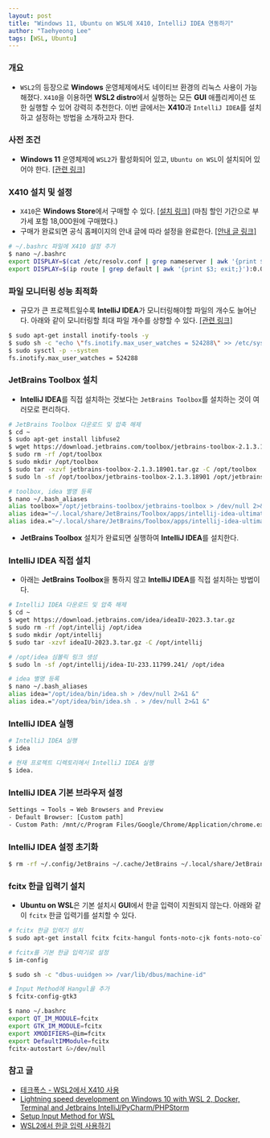 ```yaml
---
layout: post
title: "Windows 11, Ubuntu on WSL에 X410, IntelliJ IDEA 연동하기"
author: "Taehyeong Lee"
tags: [WSL, Ubuntu]
---
```

### 개요

-   `WSL2`의 등장으로 **Windows** 운영체제에서도 네이티브 환경의 리눅스 사용이 가능해졌다. `X410`을 이용하면 **WSL2 distro**에서 실행하는 모든 **GUI** 애플리케이션 또한 실행할 수 있어 강력히 추천한다. 이번 글에서는 **X410**과 `IntelliJ IDEA`를 설치하고 설정하는 방법을 소개하고자 한다.

### 사전 조건

-   **Windows 11** 운영체제에 `WSL2`가 활성화되어 있고, `Ubuntu on WSL`이 설치되어 있어야 한다. [\[관련 링크\]](https://jsonobject.tistory.com/9)

### X410 설치 및 설정

-   `X410`은 **Windows Store**에서 구매할 수 있다. [\[설치 링크\]](https://www.microsoft.com/en-us/p/x410/9nlp712zmn9q) (마침 할인 기간으로 부가세 포함 18,000원에 구매했다.)
-   구매가 완료되면 공식 홈페이지의 안내 글에 따라 설정을 완료한다. [\[안내 글 링크\]](https://x410.dev/cookbook/wsl/using-x410-with-wsl2/)

```bash
# ~/.bashrc 파일에 X410 설정 추가
$ nano ~/.bashrc
export DISPLAY=$(cat /etc/resolv.conf | grep nameserver | awk '{print $2; exit;}'):0.0
export DISPLAY=$(ip route | grep default | awk '{print $3; exit;}'):0.0
```

### 파일 모니터링 성능 최적화

-   규모가 큰 프로젝트일수록 **IntelliJ IDEA**가 모니터링해야할 파일의 개수도 늘어난다. 아래와 같이 모니터링할 최대 파일 개수를 상향할 수 있다. [\[관련 링크\]](https://doc.networknt.com/tool/idea/settings/)

```bash
$ sudo apt-get install inotify-tools -y
$ sudo sh -c "echo \"fs.inotify.max_user_watches = 524288\" >> /etc/sysctl.conf"
$ sudo sysctl -p --system
fs.inotify.max_user_watches = 524288
```

### JetBrains Toolbox 설치
  * **IntelliJ IDEA**를 직접 설치하는 것보다는 `JetBrains Toolbox`를 설치하는 것이 여러모로 편리하다.

```bash
# JetBrains Toolbox 다운로드 및 압축 해제
$ cd ~
$ sudo apt-get install libfuse2
$ wget https://download.jetbrains.com/toolbox/jetbrains-toolbox-2.1.3.18901.tar.gz
$ sudo rm -rf /opt/toolbox
$ sudo mkdir /opt/toolbox
$ sudo tar -xzvf jetbrains-toolbox-2.1.3.18901.tar.gz -C /opt/toolbox
$ sudo ln -sf /opt/toolbox/jetbrains-toolbox-2.1.3.18901 /opt/jetbrains-toolbox

# toolbox, idea 별명 등록
$ nano ~/.bash_aliases
alias toolbox="/opt/jetbrains-toolbox/jetbrains-toolbox > /dev/null 2>&1 &"
alias idea="~/.local/share/JetBrains/Toolbox/apps/intellij-idea-ultimate/bin/idea.sh > /dev/null 2>&1 &"
alias idea.="~/.local/share/JetBrains/Toolbox/apps/intellij-idea-ultimate/bin/idea.sh . > /dev/null 2>&1 &"
```

  * **JetBrains Toolbox** 설치가 완료되면 실행하여 **IntelliJ IDEA**를 설치한다.

### IntelliJ IDEA 직접 설치
  * 아래는 **JetBrains Toolbox**을 통하지 않고 **IntelliJ IDEA**를 직접 설치하는 방법이다.

```bash
# IntelliJ IDEA 다운로드 및 압축 해제
$ cd ~
$ wget https://download.jetbrains.com/idea/ideaIU-2023.3.tar.gz
$ sudo rm -rf /opt/intellij /opt/idea
$ sudo mkdir /opt/intellij
$ sudo tar -xzvf ideaIU-2023.3.tar.gz -C /opt/intellij

# /opt/idea 심볼릭 링크 생성
$ sudo ln -sf /opt/intellij/idea-IU-233.11799.241/ /opt/idea

# idea 별명 등록
$ nano ~/.bash_aliases
alias idea="/opt/idea/bin/idea.sh > /dev/null 2>&1 &"
alias idea.="/opt/idea/bin/idea.sh . > /dev/null 2>&1 &"
```

### IntelliJ IDEA 실행

```bash
# IntelliJ IDEA 실행
$ idea

# 현재 프로젝트 디렉토리에서 IntelliJ IDEA 실행
$ idea.
```

### IntelliJ IDEA 기본 브라우저 설정

```bash
Settings → Tools → Web Browsers and Preview
- Default Browser: [Custom path]
- Custom Path: /mnt/c/Program Files/Google/Chrome/Application/chrome.exe (입력)
```

### IntelliJ IDEA 설정 초기화

```bash
$ rm -rf ~/.config/JetBrains ~/.cache/JetBrains ~/.local/share/JetBrains
```

### fcitx 한글 입력기 설치

-   **Ubuntu on WSL**은 기본 설치시 **GUI**에서 한글 입력이 지원되지 않는다. 아래와 같이 `fcitx` 한글 입력기를 설치할 수 있다.

```bash
# fcitx 한글 입력기 설치
$ sudo apt-get install fcitx fcitx-hangul fonts-noto-cjk fonts-noto-color-emoji fonts-nanum* dbus-x11 -y

# fcitx를 기본 한글 입력기로 설정
$ im-config

$ sudo sh -c "dbus-uuidgen >> /var/lib/dbus/machine-id"

# Input Method에 Hangul을 추가
$ fcitx-config-gtk3

$ nano ~/.bashrc
export QT_IM_MODULE=fcitx
export GTK_IM_MODULE=fcitx
export XMODIFIERS=@im=fcitx
export DefaultIMModule=fcitx
fcitx-autostart &>/dev/null
```

### 참고 글

-   [테크폭스 - WSL2에서 X410 사용](https://techfox.tistory.com/39)
-   [Lightning speed development on Windows 10 with WSL 2, Docker, Terminal and Jetbrains IntelliJ/PyCharm/PHPStorm](https://www.pimwiddershoven.nl/entry/lightning-speed-development-on-windows-10-with-wsl-2-docker-terminal-and-jetbrains-intellij-pycharm-phpstorm)
-   [Setup Input Method for WSL](https://patrickwu.space/2019/10/28/wsl-fcitx-setup/)
-   [WSL2에서 한글 입력 사용하기](https://sigmafelix.wordpress.com/2020/08/17/wsl2%EC%97%90%EC%84%9C-%ED%95%9C%EA%B8%80-%EC%9E%85%EB%A0%A5-%EC%82%AC%EC%9A%A9%ED%95%98%EA%B8%B0/)
